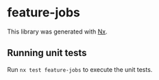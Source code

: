 # feature-jobs

This library was generated with [Nx](https://nx.dev).

## Running unit tests

Run `nx test feature-jobs` to execute the unit tests.

